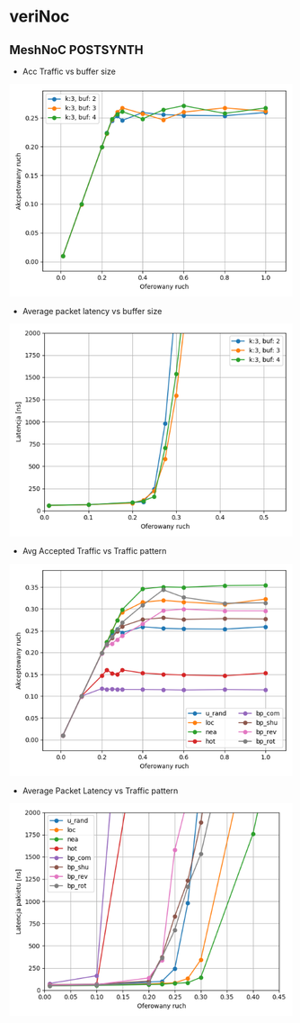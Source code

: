 # veriNoc

## MeshNoC POSTSYNTH

- Acc Traffic vs buffer size

![img](/results/graphs/mesh_xy_results_640_480/buff_size/3x3_u_rand_accepted_traffic_different_buffer_size.png)

- Average packet latency vs buffer size

![img](/results/graphs/mesh_xy_results_640_480/buff_size/3x3_u_rand_avg_packet_latency_ns_different_buffer_size.png)

- Avg Accepted Traffic vs Traffic pattern

![img](/results/graphs/mesh_xy_results_640_480/mesh_noc_xy_presynth_3_3_2_16/Avg_Accepted_Traffic.png)

- Average Packet Latency vs Traffic pattern

![img](/results/graphs/mesh_xy_results_640_480/mesh_noc_xy_presynth_3_3_2_16/Avg_Packet_Latency.png)